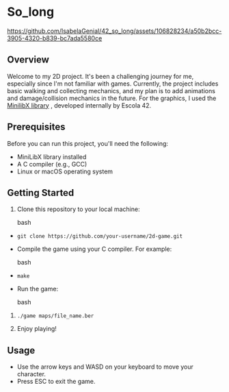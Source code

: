 # So_long

https://github.com/IsabelaGenial/42_so_long/assets/106828234/a50b2bcc-3905-4320-b839-bc7ada5580ce

## Overview

Welcome to my 2D project. It's been a challenging journey for me, especially since I'm not familiar with games. Currently, the project includes basic walking and collecting mechanics, and my plan is to add animations and damage/collision mechanics in the future. For the graphics, I used the [MinilibX library](url:https://github.com/42Paris/minilibx-linux ) , developed internally by Escola 42.

## Prerequisites

Before you can run this project, you'll need the following:

-   MiniLibX library installed
-   A C compiler (e.g., GCC)
-   Linux or macOS operating system

## Getting Started

1.  Clone this repository to your local machine:
    
    bash
    

-   `git clone https://github.com/your-username/2d-game.git` 
    
-   Compile the game using your C compiler. For example:
    
    bash
    
-   `make` 
    
-   Run the game:
    
    bash
    

1.  `./game maps/file_name.ber` 
    
2.  Enjoy playing!
    

## Usage

- Use the arrow keys and WASD on your keyboard to move your character. 
- Press ESC to exit the game.

